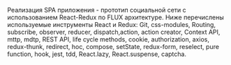 Реализация SPA приложения - прототип социальной сети с использованием React-Redux по FLUX архитектуре.
Ниже перечислены используемые инструменты React и Redux:
Git, 
css-modules, 
Routing, 
subscribe, observer, 
reducer, 
dispatch,action, action creator, 
Context API, 
mttp, mdtp, 
REST API, 
life cycle methods, 
cookie, 
authorization, 
axios,
redux-thunk, 
redirect, 
hoc, 
compose, 
setState, 
redux-form, 
reselect, 
pure function, 
hook, 
jest, tdd, 
React.lazy, React.suspense, 
captcha.
